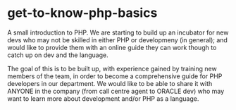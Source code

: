 # get-to-know-php-basics
A small introduction to PHP. We are starting to build up an incubator for new devs who may not be skilled in either PHP or developmeny (in general); and would like to provide them with an online guide they can work though to catch up on dev and the language.

The goal of this is to be built up, with experience gained by training new members of the team, in order to become a comprehensive guide for PHP developers in our department. We would like to be able to share it with ANYONE in the company (from call centre agent to ORACLE dev) who may want to learn more about development and/or PHP as a language. 
